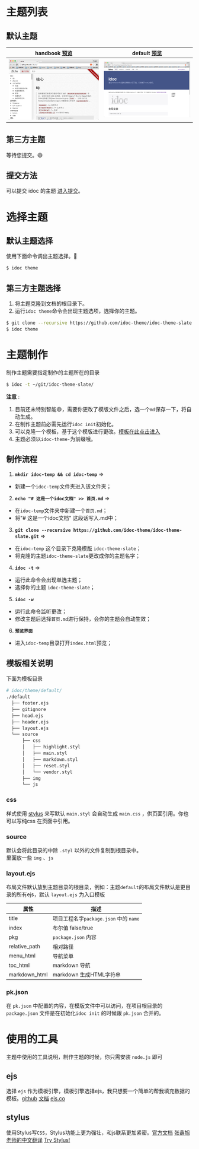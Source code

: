 # 主题列表

## 默认主题

| handbook [预览](http://jslite.github.io/JSLite/) | default [预览](http://jaywcjlove.github.io/idoc) |
| ---- | ---- |
| <img style="width: 400px;" src="img/handbook.png"> | <img style="width: 400px;" src="img/default.png"> |


## 第三方主题

等待您提交。😄

## 提交方法

可以提交 idoc 的主题 [进入提交](https://github.com/jaywcjlove/idoc/issues)。

# 选择主题

## 默认主题选择

使用下面命令调出主题选择。💯

```bash
$ idoc theme
```

## 第三方主题选择

1. 将主题克隆到文档的根目录下。
2. 运行`idoc theme`命令会出现主题选项，选择你的主题。

```bash
$ git clone --recursive https://github.com/idoc-theme/idoc-theme-slate.git
$ idoc theme
```

# 主题制作

制作主题需要指定制作的主题所在的目录

```bash
$ idoc -t ~/git/idoc-theme-slate/
```

**注意** :
1. 目前还未特别智能😄，需要你更改了模版文件之后，选一个`md`保存一下，将自动生成。
2. 在制作主题前必需先运行`idoc init`初始化。
3. 可以克隆一个模板，基于这个模版进行更改。[模板在此点击进入](https://github.com/jaywcjlove/idoc-theme-slate)
4. 主题必须以`idoc-theme-`为前缀哦。

## 制作流程

1. **`mkdir idoc-temp && cd idoc-temp`** => 
  - 新建一个`idoc-temp`文件夹进入该文件夹；
2. **`echo "# 这是一个idoc文档" >> 首页.md`** => 
  - 在`idoc-temp`文件夹中新建一个`首页.md`；
  - 将"# 这是一个idoc文档" 这段话写入.md中；
3. **`git clone --recursive https://github.com/idoc-theme/idoc-theme-slate.git`** => 
  - 在`idoc-temp` 这个目录下克隆模版 `idoc-theme-slate`；
  - 将克隆的主题`idoc-theme-slate`更改成你的主题名字；
4. **`idoc -t`** => 
  - 运行此命令会出现单选主题；
  - 选择你的主题 `idoc-theme-slate`；
5. **`idoc -w`**
  - 运行此命令监听更改；
  - 修改主题后选择`首页.md`进行保持，会你的主题会自动生效；
6. **`预览界面`**
  - 进入`idoc-temp`目录打开`index.html`预览；

## 模板相关说明

下面为模板目录

```bash
# idoc/theme/default/
./default
  ├── footer.ejs
  ├── gitignore
  ├── head.ejs
  ├── header.ejs
  ├── layout.ejs
  └── source
      ├── css
      │   ├── highlight.styl
      │   ├── main.styl
      │   ├── markdown.styl
      │   ├── reset.styl
      │   └── vendor.styl
      ├── img
      └── js
```

### css

样式使用 [stylus](http://learnboost.github.io/stylus/) 来写默认 `main.styl` 会自动生成 `main.css` ，供页面引用。你也可以写纯css 在页面中引用。

### source

默认会将此目录的中除 `.styl` 以外的文件复制到根目录中。  
里面放一些 `img` 、`js`  

### layout.ejs

布局文件默认放到主题目录的根目录，例如：主题`default`的布局文件默认是更目录的所有ejs，默认 `layout.ejs` 为入口模板

| 属性 | 描述 |
| ---- | ---- |
| title | 项目工程名字`package.json` 中的 `name` |
| index | 布尔值 false/true |
| pkg | `package.json` 内容 |
| relative_path | 相对路径 |
| menu_html | 导航菜单 |
| toc_html | markdown 导航 |
| markdown_html | markdown 生成HTML字符串 |

### pk.json
 
在 `pk.json` 中配置的内容，在模版文件中可以访问，在项目根目录的 `package.json` 文件是在初始化`idoc init` 的时候跟 `pk.json` 合并的。

# 使用的工具

主题中使用的工具说明，制作主题的时候，你只需安装 `node.js` 即可

## ejs 

选择 `ejs` 作为模板引擎，模板引擎选择ejs，我只想要一个简单的帮我填充数据的模板。[github](https://github.com/tj/ejs) [文档](http://www.embeddedjs.com/) [ejs.co](http://ejs.co/)

## stylus 

使用Stylus写`CSS`，Stylus功能上更为强壮，和js联系更加紧密。[官方文档](http://learnboost.github.io/stylus/) [张鑫旭老师的中文翻译](http://www.zhangxinxu.com/jq/stylus/) [Try Stylus!](http://learnboost.github.io/stylus/try.html)